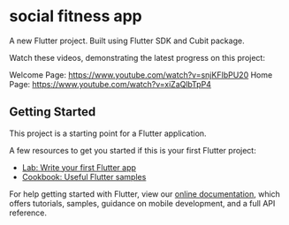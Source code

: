 # social fitness app

A new Flutter project. Built using Flutter SDK and Cubit package. 

Watch these videos, demonstrating the latest progress on this project:

Welcome Page: https://www.youtube.com/watch?v=snjKFIbPU20
Home Page: https://www.youtube.com/watch?v=xiZaQlbTpP4


## Getting Started

This project is a starting point for a Flutter application.

A few resources to get you started if this is your first Flutter project:

- [Lab: Write your first Flutter app](https://flutter.dev/docs/get-started/codelab)
- [Cookbook: Useful Flutter samples](https://flutter.dev/docs/cookbook)

For help getting started with Flutter, view our
[online documentation](https://flutter.dev/docs), which offers tutorials,
samples, guidance on mobile development, and a full API reference.
